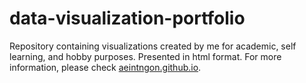 # data-visualization-portfolio

Repository containing visualizations created by me for academic, self learning, and hobby purposes. Presented in html format. For more information, please check [aeintngon.github.io](https://aeintngon.github.io/). 
